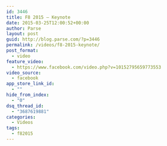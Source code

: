 ```yaml
---
id: 3446
title: F8 2015 — Keynote
date: 2015-03-25T12:00:52+00:00
author: Parse
layout: post
guid: http://blog.parse.com/?p=3446
permalink: /videos/f8-2015-keynote/
post_format:
  - video
feature_video:
  - https://www.facebook.com/video.php?v=10152795659773553
video_source:
  - facebook
app_store_link_id:
  - ""
hide_from_index:
  - "0"
dsq_thread_id:
  - "3687619881"
categories:
  - Videos
tags:
  - f82015
---
```


